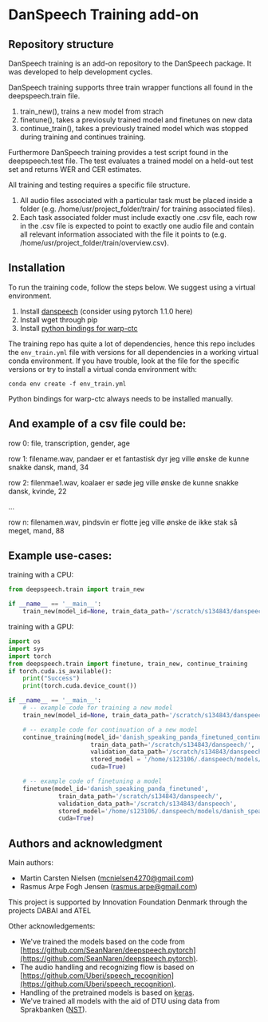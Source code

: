 # DanSpeech Training add-on
## Repository structure
DanSpeech training is an add-on repository to the DanSpeech package. It was developed to help development cycles.

DanSpeech training supports three train wrapper functions all found in the deepspeech.train file. 

1. train_new(), trains a new model from strach
2. finetune(), takes a previosuly trained model and finetunes on new data
3. continue_train(), takes a previously trained model which was stopped during training and continues training.

Furthermore DanSpeech training provides a test script found in the deepspeech.test file. The test evaluates a trained model on a held-out test set and returns WER and CER estimates.

All training and testing requires a specific file structure.

1. All audio files associated with a particular task must be placed inside a folder (e.g. /home/usr/project_folder/train/ for training associated files).
2. Each task associated folder must include exactly one .csv file, each row in the .csv file is expected to point to exactly one audio file and contain all relevant information associated with the file it points to (e.g. /home/usr/project_folder/train/overview.csv).

## Installation
To run the training code, follow the steps below. We suggest using a virtual environment.

1. Install [danspeech](https://github.com/danspeech/danspeech) (consider using pytorch 1.1.0 here)
2. Install wget through pip 
3. Install [python bindings for warp-ctc](https://github.com/SeanNaren/warp-ctc)

The training repo has quite a lot of dependencies, hence this repo includes the `env_train.yml` file with
versions for all dependencies in a working virtual conda environment. If you have trouble, look at the file for the 
specific versions or try to install a virtual conda environment with:

```conda env create -f env_train.yml ```

Python bindings for warp-ctc always needs to be installed manually.

## And example of a csv file could be:

row 0: file, transcription, gender, age

row 1: filename.wav, pandaer er et fantastisk dyr jeg ville ønske de kunne snakke dansk, mand, 34

row 2: filenmae1.wav, koalaer er søde jeg ville ønske de kunne snakke dansk, kvinde, 22

...

row n: filenamen.wav, pindsvin er flotte jeg ville ønske de ikke stak så meget, mand, 88

## Example use-cases:
training with a CPU: 
```python
from deepspeech.train import train_new

if __name__ == '__main__':
    train_new(model_id=None, train_data_path='/scratch/s134843/danspeech/', validation_data_path='/scratch/s134843/danspeech/')
```

training with a GPU:
```python
import os
import sys
import torch
from deepspeech.train import finetune, train_new, continue_training
if torch.cuda.is_available():
    print("Success")
    print(torch.cuda.device_count())

if __name__ == '__main__':
    # -- example code for training a new model
    train_new(model_id=None, train_data_path='/scratch/s134843/danspeech/', validation_data_path='/scratch/s134843/danspeech/', cuda=True)

    # -- example code for continuation of a new model
    continue_training(model_id='danish_speaking_panda_finetuned_continued',
                       train_data_path='/scratch/s134843/danspeech/',
                       validation_data_path='/scratch/s134843/danspeech/',
                       stored_model = '/home/s123106/.danspeech/models/danish_speaking_panda_finetuned.pth',
                       cuda=True)

    # -- example code of finetuning a model
    finetune(model_id='danish_speaking_panda_finetuned',
              train_data_path='/scratch/s134843/danspeech/',
              validation_data_path='/scratch/s134843/danspeech',
              stored_model='/home/s123106/.danspeech/models/danish_speaking_panda.pth',
              cuda=True)
```
## Authors and acknowledgment
Main authors: 
* Martin Carsten Nielsen  ([mcnielsen4270@gmail.com](mcnielsen4270@gmail.com))
* Rasmus Arpe Fogh Jensen ([rasmus.arpe@gmail.com](rasmus.arpe@gmail.com))

This project is supported by Innovation Foundation Denmark through the projects DABAI and ATEL

Other acknowledgements:

* We've trained the models based on the code from [https://github.com/SeanNaren/deepspeech.pytorch](https://github.com/SeanNaren/deepspeech.pytorch).
* The audio handling and recognizing flow is based on [https://github.com/Uberi/speech_recognition](https://github.com/Uberi/speech_recognition).
* Handling of the pretrained models is based on [keras](https://github.com/keras-team/keras).
* We've trained all models with the aid of DTU using data from Sprakbanken ([NST](https://www.nb.no/sprakbanken/show?serial=oai%3Anb.no%3Asbr-19&lang=en)).
